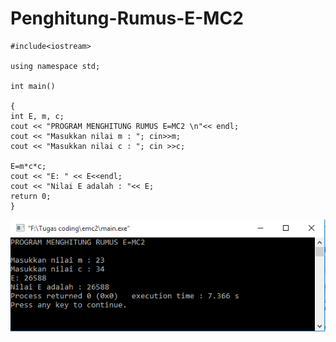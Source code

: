 # Penghitung-Rumus-E-MC2
    #include<iostream>

    using namespace std;

    int main()

    {
    int E, m, c;
    cout << "PROGRAM MENGHITUNG RUMUS E=MC2 \n"<< endl;
    cout << "Masukkan nilai m : "; cin>>m;
    cout << "Masukkan nilai c : "; cin >>c;

    E=m*c*c;
    cout << "E: " << E<<endl;
    cout << "Nilai E adalah : "<< E;
    return 0;
    }
   ![img](https://raw.githubusercontent.com/BambangPriam/Penghitung-Rumus-E-MC2/master/Penghitung%20Rumus%20E%3DMC2.png)
